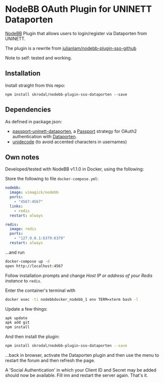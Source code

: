 # NodeBB OAuth Plugin for UNINETT Dataporten

[NodeBB](https://github.com/NodeBB/NodeBB) Plugin that allows users to login/register via Dataporten from UNINETT. 

The plugin is a rewrite from [julianlam/nodebb-plugin-sso-github](https://github.com/julianlam/nodebb-plugin-sso-github)

Note to self: tested and working.

## Installation

Install straight from this repo:

    npm install skrodal/nodebb-plugin-sso-dataporten --save

## Dependencies 

As defined in package.json:

- [passport-uninett-dataporten](https://github.com/skrodal/passport-uninett-dataporten), a [Passport](http://passportjs.org/) 
strategy for OAuth2 authentication with [Dataporten](https://docs.dataporten.no/).
- [unidecode](https://github.com/FGRibreau/node-unidecode) (to avoid accented characters in usernames)

## Own notes

Developed/tested with NodeBB v1.1.0 in Docker, using the following:


Store the following to file `docker-compose.yml`:

```yml
nodebb:
  image: vimagick/nodebb
  ports:
    - "4567:4567"
  links:
    - redis
  restart: always

redis:
  image: redis
  ports:
    - "127.0.0.1:6379:6379"
  restart: always
```

...and run


```sh
docker-compose up -d
open http://localhost:4567 
```

Follow installation prompts and change _Host IP or address of your Redis instance_ to `redis`.

Enter the container's terminal with

```sh
docker exec -ti nodebbdocker_nodebb_1 env TERM=xterm bash -l 
```

Update a few things:

```sh
apk update
apk add git
npm install
```

And then install the plugin:

```sh
npm install skrodal/nodebb-plugin-sso-dataporten --save
```

...back in browser, activate the Dataporten plugin and then use the menu to restart the forum and then refresh the page. 

A 'Social Authentication' in which your Client ID and Secret may be added should now be available. Fill inn and restart the server again. That's it.

